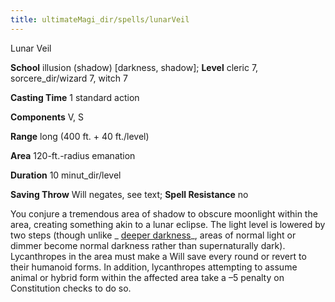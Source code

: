 ```yaml
---
title: ultimateMagi_dir/spells/lunarVeil
---
```

Lunar Veil

**School** illusion (shadow) [darkness, shadow]; **Level** cleric 7, sorcere_dir/wizard 7, witch 7

**Casting Time** 1 standard action

**Components** V, S

**Range** long (400 ft. + 40 ft./level)

**Area** 120-ft.-radius emanation

**Duration** 10 minut_dir/level

**Saving Throw** Will negates, see text; **Spell Resistance** no

You conjure a tremendous area of shadow to obscure moonlight within the area, creating something akin to a lunar eclipse. The light level is lowered by two steps (though unlike _ [deeper darkness](spells/deeperDarkness#_deeper-darkness)_, areas of normal light or dimmer become normal darkness rather than supernaturally dark). Lycanthropes in the area must make a Will save every round or revert to their humanoid forms. In addition, lycanthropes attempting to assume animal or hybrid form within the affected area take a –5 penalty on Constitution checks to do so.

